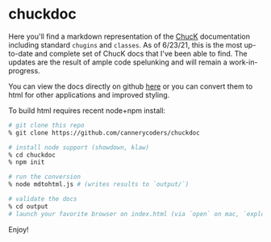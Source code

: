 # chuckdoc

Here you'll find a markdown representation of the [ChucK](https://chuck.cs.princeton.edu)
documentation including standard `chugins` and `classes`.  As of 6/23/21, this is the most up-to-date 
and complete set of ChucK docs that I've been able to find. The updates are the result of ample code spelunking
and will remain a work-in-progress.

You can view the docs directly on github [here](src/index.md) or you can convert them to html for 
other applications and improved styling.

To build html requires recent node+npm install:

```sh
# git clone this repo
% git clone https://github.com/cannerycoders/chuckdoc

# install node support (showdown, klaw)
% cd chuckdoc 
% npm init

# run the conversion
% node mdtohtml.js # (writes results to `output/`)

# validate the docs
% cd output
# launch your favorite browser on index.html (via `open` on mac, `explorer on windows`)
```

Enjoy!
